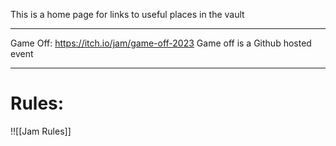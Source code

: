 This is a home page for links to useful places in the vault

---

Game Off: https://itch.io/jam/game-off-2023
Game off is a Github hosted event




---
# Rules:
!![[Jam Rules]]

